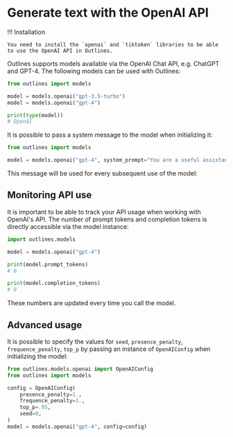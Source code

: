 # Generate text with the OpenAI API

!!! Installation

    You need to install the `openai` and `tiktoken` libraries to be able to use the OpenAI API in Outlines.

Outlines supports models available via the OpenAI Chat API, e.g. ChatGPT and GPT-4. The following models can be used with Outlines:

```python
from outlines import models

model = models.openai("gpt-3.5-turbo")
model = models.openai("gpt-4")

print(type(model))
# OpenAI
```


It is possible to pass a system message to the model when initializing it:

```python
from outlines import models

model = models.openai("gpt-4", system_prompt="You are a useful assistant")
```

This message will be used for every subsequent use of the model:

## Monitoring API use

It is important to be able to track your API usage when working with OpenAI's API. The number of prompt tokens and completion tokens is directly accessible via the model instance:

```python
import outlines.models

model = models.openai("gpt-4")

print(model.prompt_tokens)
# 0

print(model.completion_tokens)
# 0
```

These numbers are updated every time you call the model.


## Advanced usage

It is possible to specify the values for `seed`, `presence_penalty`, `frequence_penalty`, `top_p` by passing an instance of `OpenAIConfig` when initializing the model:

```python
from outlines.models.openai import OpenAIConfig
from outlines import models

config = OpenAIConfig(
    presence_penalty=1.,
    frequence_penalty=1.,
    top_p=.95,
    seed=0,
)
model = models.openai("gpt-4", config=config)
```
